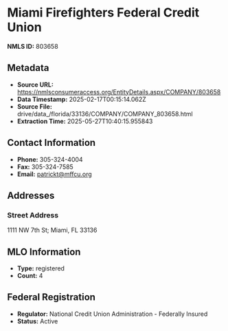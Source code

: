 # Miami Firefighters Federal Credit Union

**NMLS ID:** 803658

## Metadata
- **Source URL:** https://nmlsconsumeraccess.org/EntityDetails.aspx/COMPANY/803658
- **Data Timestamp:** 2025-02-17T00:15:14.062Z
- **Source File:** drive/data_/florida/33136/COMPANY/COMPANY_803658.html
- **Extraction Time:** 2025-05-27T10:40:15.955843

## Contact Information
- **Phone:** 305-324-4004
- **Fax:** 305-324-7585
- **Email:** patrickt@mffcu.org

## Addresses
### Street Address
1111 NW 7th St; Miami, FL 33136

## MLO Information
- **Type:** registered
- **Count:** 4

## Federal Registration
- **Regulator:** National Credit Union Administration - Federally Insured
- **Status:** Active
